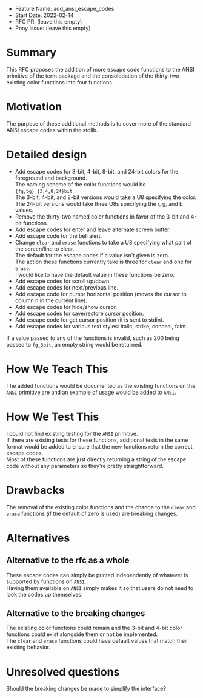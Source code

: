 - Feature Name: add_ansi_escape_codes
- Start Date: 2022-02-14
- RFC PR: (leave this empty)
- Pony Issue: (leave this empty)

# Summary

This RFC proposes the addition of more escape code functions to the ANSI primitive of the term package and the consolodation of the thirty-two existing color functions into four functions.

# Motivation

The purpose of these additional methods is to cover more of the standard ANSI escape codes within the stdlib.

# Detailed design

- Add escape codes for 3-bit, 4-bit, 8-bit, and 24-bit colors for the foreground and background.  
The naming scheme of the color functions would be `{fg,bg}_{3,4,8,24}bit`.  
The 3-bit, 4-bit, and 8-bit versions would take a U8 specifying the color.  
The 24-bit versions would take three U8s specifying the r, g, and b values.  
- Remove the thirty-two named color functions in favor of the 3-bit and 4-bit functions.
- Add escape codes for enter and leave alternate screen buffer.
- Add escape code for the bell alert.
- Change `clear` and `erase` functions to take a U8 specifying what part of the screen/line to clear.  
The default for the escape codes if a value isn't given is zero.  
The action these functions currently take is three for `clear` and one for `erase`.  
I would like to have the default value in these functions be zero.
- Add escape codes for scroll up/down.
- Add escape codes for next/previous line.
- Add escape code for cursor horizontal position (moves the cursor to column n in the current line).
- Add escape codes for hide/show cursor.
- Add escape codes for save/restore cursor position.
- Add escape code for get cursor position (it is sent to stdin).
- Add escape codes for various text styles: italic, strike, conceal, faint.

If a value passed to any of the functions is invalid, such as 200 being passed to `fg_3bit`, an empty string would be returned.

# How We Teach This

The added functions would be documented as the existing functions on the `ANSI` primitive are and an example of usage would be added to `ANSI`.

# How We Test This

I could not find existing testing for the `ANSI` primitive.  
If there are existing tests for these functions, additional tests in the same format would be added to ensure that the new functions return the correct escape codes.  
Most of these functions are just directly returning a string of the escape code without any parameters so they're pretty straightforward.

# Drawbacks

The removal of the existing color functions and the change to the `clear` and `erase` functions (if the default of zero is used) are breaking changes.

# Alternatives

## Alternative to the rfc as a whole
These escape codes can simply be printed independently of whatever is supported by functions on `ANSI`.  
Having them available on `ANSI` simply makes it so that users do not need to look the codes up themselves.

## Alternative to the breaking changes
The existing color functions could remain and the 3-bit and 4-bit color functions could exist alongside them or not be implemented.  
The `clear` and `erase` functions could have default values that match their existing behavior.

# Unresolved questions

Should the breaking changes be made to simplify the interface?
